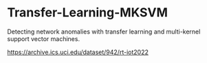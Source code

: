 # Transfer-Learning-MKSVM
 Detecting network anomalies with transfer learning and multi-kernel support vector machines.

https://archive.ics.uci.edu/dataset/942/rt-iot2022